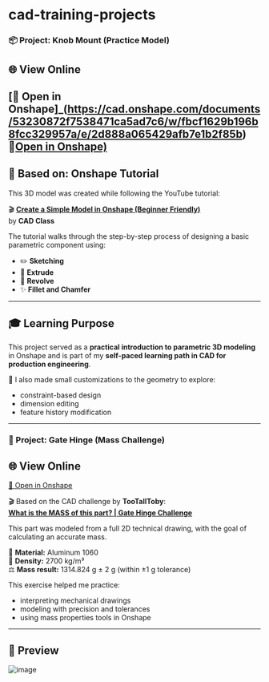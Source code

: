 # cad-training-projects

### 📦 Project: Knob Mount (Practice Model)

## 🌐 View Online  
[🔗 Open in Onshape]_(https://cad.onshape.com/documents/53230872f7538471ca5ad7c6/w/fbcf1629b196b8fcc329957a/e/2d888a065429afb7e1b2f85b)
🔗[Open in Onshape)](https://cad.onshape.com/documents/53230872f7538471ca5ad7c6/w/fbcf1629b196b8fcc329957a/e/2d888a065429afb7e1b2f85b) 
---

## 🎥 Based on: Onshape Tutorial

This 3D model was created while following the YouTube tutorial:

🎬 **[Create a Simple Model in Onshape (Beginner Friendly)](https://www.youtube.com/watch?v=2utLjjkXpIg)**  
by **CAD Class**

The tutorial walks through the step-by-step process of designing a basic parametric component using:

- ✏️ **Sketching**
- 🧱 **Extrude**
- 🔄 **Revolve**
- ✨ **Fillet and Chamfer**

---

## 🎓 Learning Purpose

This project served as a **practical introduction to parametric 3D modeling** in Onshape and is part of my **self-paced learning path in CAD for production engineering**.

🔧 I also made small customizations to the geometry to explore:
- constraint-based design
- dimension editing
- feature history modification

---

### 🧩 Project: Gate Hinge (Mass Challenge)

## 🌐 View Online  
[🔗 Open in Onshape](https://cad.onshape.com/documents/bf4776db889388ca528cdd6c/w/ffde85486e46288e3e23c31f/e/f157efd75025dfac949d53ae)

🎬 Based on the CAD challenge by **TooTallToby**:  
**[What is the MASS of this part? | Gate Hinge Challenge](https://www.youtube.com/watch?v=vJHViLPJNuw&t=33s)**

This part was modeled from a full 2D technical drawing, with the goal of calculating an accurate mass.

🧮 **Material:** Aluminum 1060  
📐 **Density:** 2700 kg/m³  
⚖️ **Mass result:** 1314.824 g ± 2 g (within ±1 g tolerance)

This exercise helped me practice:
- interpreting mechanical drawings
- modeling with precision and tolerances
- using mass properties tools in Onshape

---

## 📸 Preview  
![image](https://github.com/user-attachments/assets/b4023313-19d9-4bd7-89aa-d3cefdbfdd83)


